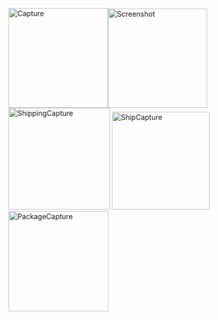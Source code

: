<img width="198" alt="Capture" src="https://user-images.githubusercontent.com/84784260/155888879-d66544bb-5f4c-4a41-99ad-480d168d912c.PNG"><img width="197" alt="Screenshot" src="https://user-images.githubusercontent.com/84784260/155889004-2a36c940-01f7-4e59-8175-01c25d91b4ab.PNG">
<img width="202" alt="ShippingCapture" src="https://user-images.githubusercontent.com/84784260/156335476-0e1274e8-e9f7-469c-939d-608ba2cc4c0e.PNG">
<img width="194" alt="ShipCapture" src="https://user-images.githubusercontent.com/84784260/156335498-d29409d7-fbac-4c29-a6f5-58a27cff01a7.PNG">
<img width="199" alt="PackageCapture" src="https://user-images.githubusercontent.com/84784260/156335523-f900f874-8f45-4171-9518-6822396bce00.PNG">
